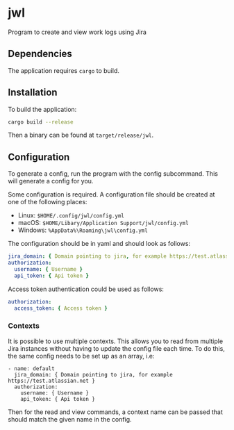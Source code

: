 # jwl

Program to create and view work logs using Jira

## Dependencies

The application requires `cargo` to build.

## Installation

To build the application:

```sh
cargo build --release
```

Then a binary can be found at `target/release/jwl`.

## Configuration

To generate a config, run the program with the config subcommand. This will
generate a config for you.

Some configuration is required. A configuration file should be created at one
of the following places:

- Linux: `$HOME/.config/jwl/config.yml`
- macOS: `$HOME/Libary/Application Support/jwl/config.yml`
- Windows: `%AppData%\Roaming\jwl\config.yml`

The configuration should be in yaml and should look as follows:

```yaml
jira_domain: { Domain pointing to jira, for example https://test.atlassian.net }
authorization:
  username: { Username }
  api_token: { Api token }
```

Access token authentication could be used as follows:

```yaml
authorization:
  access_token: { Access token }
```

### Contexts

It is possible to use multiple contexts. This allows you to read from multiple
Jira instances without having to update the config file each time. To do this,
the same config needs to be set up as an array, i.e:

```
- name: default
  jira_domain: { Domain pointing to jira, for example https://test.atlassian.net }
  authorization:
    username: { Username }
    api_token: { Api token }
```

Then for the read and view commands, a context name can be passed that should
match the given name in the config.
